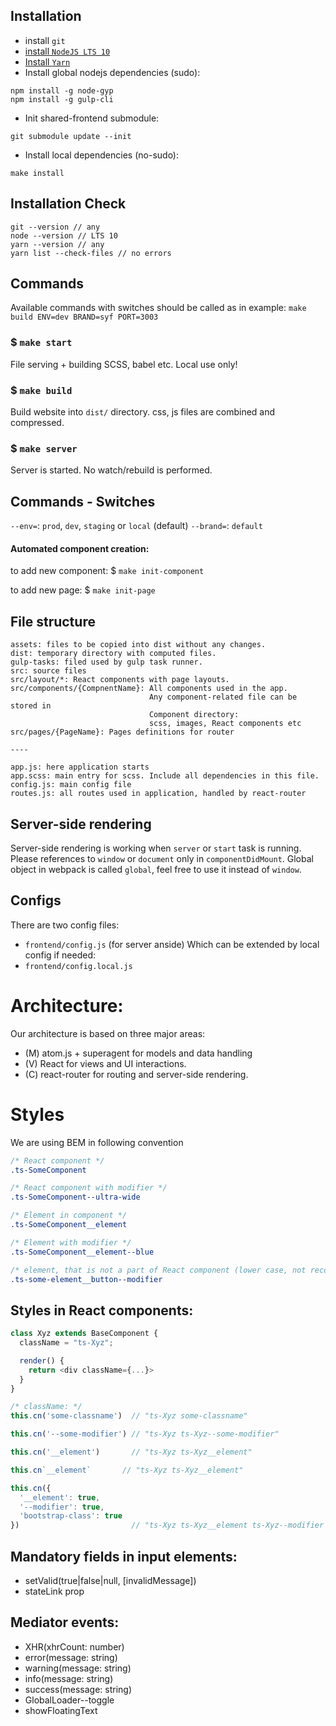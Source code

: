 

## Installation
- install `git`
- [install `NodeJS LTS 10`](https://nodejs.org/en/download/package-manager/)
- [Install `Yarn`](https://yarnpkg.com/lang/en/docs/install/)
- Install global nodejs dependencies (sudo):
```
npm install -g node-gyp
npm install -g gulp-cli
```
- Init shared-frontend submodule:
```
git submodule update --init
```
- Install local dependencies (no-sudo):
```
make install
```

## Installation Check
```
git --version // any
node --version // LTS 10
yarn --version // any
yarn list --check-files // no errors
```

## Commands
Available commands with switches should be called as in example:
`make build ENV=dev BRAND=syf PORT=3003`

### $ `make start`
File serving + building SCSS, babel etc. Local use only!

### $ `make build`
Build website into `dist/` directory.  css, js files are combined and compressed.

### $ `make server`
Server is started. No watch/rebuild is performed.


## Commands - Switches
`--env=`: `prod`, `dev`, `staging` or `local` (default)
`--brand=`: `default`


#### Automated component creation:
to add new component:
$ `make init-component`

to add new page:
$ `make init-page`

## File structure
```
assets: files to be copied into dist without any changes.
dist: temporary directory with computed files.
gulp-tasks: filed used by gulp task runner.
src: source files
src/layout/*: React components with page layouts.
src/components/{CompnentName}: All components used in the app.
                               Any component-related file can be stored in
                               Component directory:
                               scss, images, React components etc
src/pages/{PageName}: Pages definitions for router

----

app.js: here application starts
app.scss: main entry for scss. Include all dependencies in this file.
config.js: main config file
routes.js: all routes used in application, handled by react-router
```

## Server-side rendering
Server-side rendering is working when `server` or `start` task is running.
Please references to `window` or `document` only in `componentDidMount`. Global object in webpack is called `global`, feel free to use it instead of `window`.

## Configs
There are two config files:
- `frontend/config.js` (for server anside)
Which can be extended by local config if needed:
- `frontend/config.local.js`

# Architecture:
Our architecture is based on three major areas:
- (M) atom.js + superagent for models and data handling
- (V) React for views and UI interactions.
- (C) react-router for routing and server-side rendering.

# Styles
We are using BEM in following convention
```css
/* React component */
.ts-SomeComponent

/* React component with modifier */
.ts-SomeComponent--ultra-wide

/* Element in component */
.ts-SomeComponent__element

/* Element with modifier */
.ts-SomeComponent__element--blue

/* element, that is not a part of React component (lower case, not recommended but easy to use for frequently used classNames like ts-container or ts-or) */
.ts-some-element__button--modifier
```

## Styles in React components:
```js
class Xyz extends BaseComponent {
  className = "ts-Xyz";

  render() {
    return <div className={...}>
  }
}

/* className: */
this.cn('some-classname')  // "ts-Xyz some-classname"

this.cn('--some-modifier') // "ts-Xyz ts-Xyz--some-modifier"

this.cn('__element')       // "ts-Xyz ts-Xyz__element"

this.cn`__element`       // "ts-Xyz ts-Xyz__element"

this.cn({
  '__element': true,
  '--modifier': true,
  'bootstrap-class': true
})                         // "ts-Xyz ts-Xyz__element ts-Xyz--modifier bootstrap-class"

```

## Mandatory fields in input elements:
- setValid(true|false|null, [invalidMessage])
- stateLink prop

## Mediator events:
- XHR(xhrCount: number)
- error(message: string)
- warning(message: string)
- info(message: string)
- success(message: string)
- GlobalLoader--toggle
- showFloatingText
